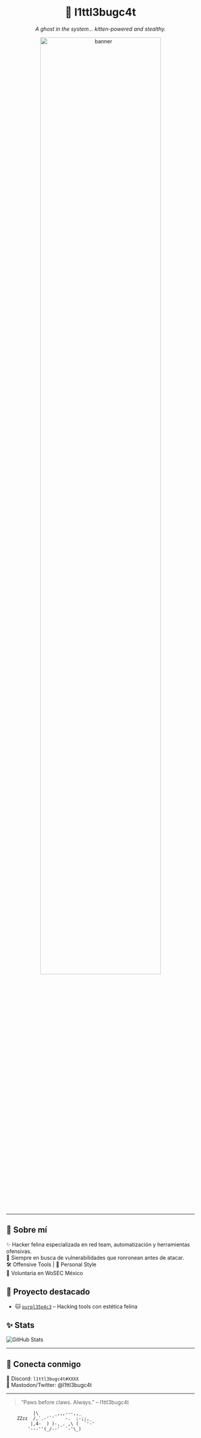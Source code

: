 <h1 align="center">🐾 l1ttl3bugc4t</h1>
<p align="center"><i>A ghost in the system... kitten-powered and stealthy.</i></p>

<p align="center">
  <img src="https://raw.githubusercontent.com/l1ttl3bugc4t/assets/main/banner.gif" alt="banner" width="80%" />
</p>

---

## 🌸 Sobre mí

✨ Hacker felina especializada en red team, automatización y herramientas ofensivas.  
🔭 Siempre en busca de vulnerabilidades que ronronean antes de atacar.  
🛠️ Offensive Tools | 🎀 Personal Style  
💜 Voluntaria en WoSEC México

## 💼 Proyecto destacado

- 🐱 [`purpl35p4c3`](https://github.com/l1ttl3bugc4t/purpl35p4c3) – Hacking tools con estética felina

## ✨ Stats

![GitHub Stats](https://github-readme-stats.vercel.app/api?username=l1ttl3bugc4t&show_icons=true&theme=radical&count_private=true)

---

## 💌 Conecta conmigo

🐾 Discord: `l1ttl3bugc4t#XXXX`  
🐾 Mastodon/Twitter: @l1ttl3bugc4t

---

> “Paws before claws. Always.” – l1ttl3bugc4t

```
          |\      _,,,---,,_
    ZZzz  /,`.-'`'    -.  ;-;;,_
         |,4-  ) )-,_. ,\ (  `'-'
        '---''(_/--'  `-'\_)
```
